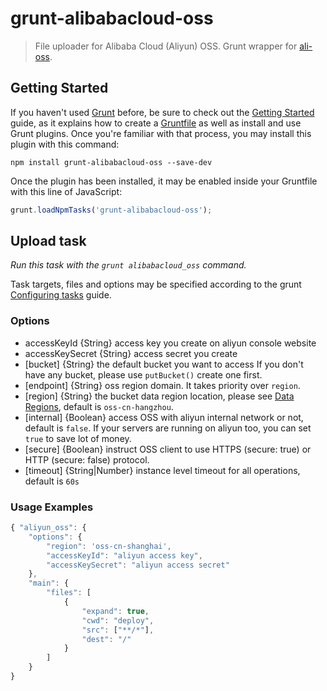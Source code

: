 # grunt-alibabacloud-oss
> File uploader for Alibaba Cloud (Aliyun) OSS.  Grunt wrapper for [ali-oss](https://www.npmjs.com/package/ali-oss).


## Getting Started

If you haven't used [Grunt](http://gruntjs.com/) before, be sure to check out the [Getting Started](http://gruntjs.com/getting-started) guide, as it explains how to create a [Gruntfile](http://gruntjs.com/sample-gruntfile) as well as install and use Grunt plugins. Once you're familiar with that process, you may install this plugin with this command:

```shell
npm install grunt-alibabacloud-oss --save-dev
```

Once the plugin has been installed, it may be enabled inside your Gruntfile with this line of JavaScript:

```js
grunt.loadNpmTasks('grunt-alibabacloud-oss');
```

## Upload task
_Run this task with the `grunt alibabacloud_oss` command._

Task targets, files and options may be specified according to the grunt [Configuring tasks](http://gruntjs.com/configuring-tasks) guide.

### Options

- accessKeyId {String} access key you create on aliyun console website
- accessKeySecret {String} access secret you create
- [bucket] {String} the default bucket you want to access
  If you don't have any bucket, please use `putBucket()` create one first.
- [endpoint] {String} oss region domain. It takes priority over `region`.
- [region] {String} the bucket data region location, please see [Data Regions](https://help.aliyun.com/document_detail/31837.html),
  default is `oss-cn-hangzhou`.
- [internal] {Boolean} access OSS with aliyun internal network or not, default is `false`.
  If your servers are running on aliyun too, you can set `true` to save lot of money.
- [secure] {Boolean} instruct OSS client to use HTTPS (secure: true) or HTTP (secure: false) protocol.
- [timeout] {String|Number} instance level timeout for all operations, default is `60s`

### Usage Examples

```js
{ "aliyun_oss": {
	"options": {
		"region": 'oss-cn-shanghai',
		"accessKeyId": "aliyun access key",
		"accessKeySecret": "aliyun access secret"
	},
	"main": {
		"files": [
			{
				"expand": true,
				"cwd": "deploy",
				"src": ["**/*"],
				"dest": "/"
			}
		]
	}
}
```